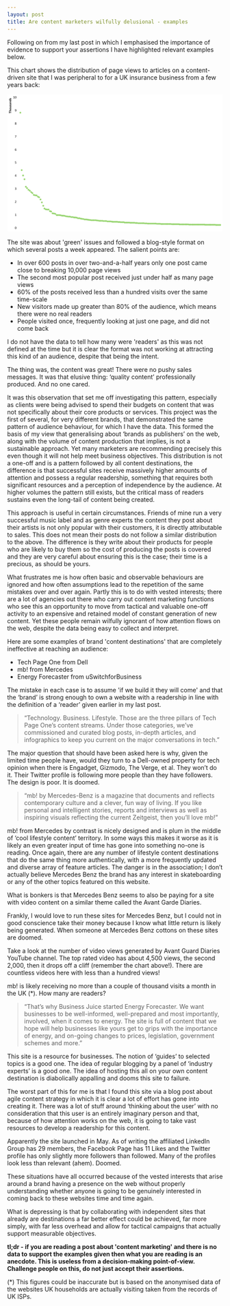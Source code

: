 ```yaml
---
layout: post
title: Are content marketers wilfully delusional - examples
---
```


Following on from my last post in which I emphasised the importance of evidence to support your assertions I have highlighted relevant examples below.

This chart shows the distribution of page views to articles on a content-driven site that I was peripheral to for a UK insurance business from a few years back:

[![Posts against views](/assets/images-inline/posts-by-views.png)](/assets/images-original/posts-by-views-original.png)

The site was about 'green' issues and followed a blog-style format on which several posts a week appeared. The salient points are:

* In over 600 posts in over two-and-a-half years only one post came close to breaking 10,000 page views 
* The second most popular post received just under half as many page views
* 60% of the posts received less than a hundred visits over the same time-scale
* New visitors made up greater than 80% of the audience, which means there were no real readers
* People visited once, frequently looking at just one page, and did not come back

I do not have the data to tell how many were 'readers' as this was not defined at the time but it is clear the format was not working at attracting this kind of an audience, despite that being the intent.

The thing was, the content was great! There were no pushy sales messages. It was that elusive thing: ‘quality content’ professionally produced. And no one cared.

It was this observation that set me off investigating this pattern, especially as clients were being advised to spend their budgets on content that was not specifically about their core products or services. This project was the first of several, for very different brands, that demonstrated the same pattern of audience behaviour, for which I have the data. This formed the basis of my view that generalising about ‘brands as publishers’ on the web, along with the volume of content production that implies, is not a sustainable approach. Yet many marketers are recommending precisely this even though it will not help meet business objectives. This distribution is not a one-off and is a pattern followed by all content destinations, the difference is that successful sites receive massively higher amounts of attention and possess a regular readership, something that requires both significant resources and a perception of independence by the audience. At higher volumes the pattern still exists, but the critical mass of readers sustains even the long-tail of content being created.

This approach is useful in certain circumstances. Friends of mine run a very successful music label and as genre experts the content they post about their artists is not only popular with their customers, it is directly attributable to sales. This does not mean their posts do not follow a similar distribution to the above. The difference is they write about their products for people who are likely to buy them so the cost of producing the posts is covered and they are very careful about ensuring this is the case; their time is a precious, as should be yours.

What frustrates me is how often basic and observable behaviours are ignored and how often assumptions lead to the repetition of the same mistakes over and over again. Partly this is to do with vested interests; there are a lot of agencies out there who carry out content marketing functions who see this an opportunity to move from tactical and valuable one-off activity to an expensive and retained model of constant generation of new content. Yet these people remain wilfully ignorant of how attention flows on the web, despite the data being easy to collect and interpret.

Here are some examples of brand 'content destinations' that are completely ineffective at reaching an audience:

* Tech Page One from Dell
* mb! from Mercedes
* Energy Forecaster from uSwitchforBusiness

The mistake in each case is to assume 'if we build it they will come' and that the ‘brand’ is strong enough to own a website with a readership in line with the definition of a ‘reader’ given earlier in my last post.

> “Technology. Business. Lifestyle. Those are the three pillars of Tech Page One’s content streams. Under those categories, we’ve commissioned and curated blog posts, in-depth articles, and infographics to keep you current on the major conversations in tech.”

The major question that should have been asked here is why, given the limited time people have, would they turn to a Dell-owned property for tech opinion when there is Engadget, Gizmodo, The Verge, et al. They won’t do it. Their Twitter profile is following more people than they have followers. The design is poor. It is doomed.

> “mb! by Mercedes-Benz is a magazine that documents and reflects contemporary culture and a clever, fun way of living. If you like personal and intelligent stories, reports and interviews as well as inspiring visuals reflecting the current Zeitgeist, then you’ll love mb!”

mb! from Mercedes by contrast is nicely designed and is plum in the middle of ‘cool lifestyle content’ territory. In some ways this makes it worse as it is likely an even greater input of time has gone into something no-one is reading. Once again, there are any number of lifestyle content destinations that do the same thing more authentically, with a more frequently updated and diverse array of feature articles. The danger is in the association; I don’t actually believe Mercedes Benz the brand has any interest in skateboarding or any of the other topics featured on this website.

What is bonkers is that Mercedes Benz seems to also be paying for a site with video content on a similar theme called the Avant Garde Diaries.

Frankly, I would love to run these sites for Mercedes Benz, but I could not in good conscience take their money because I know what little return is likely being generated. When someone at Mercedes Benz cottons on these sites are doomed.

Take a look at the number of video views generated by Avant Guard Diaries YouTube channel. The top rated video has about 4,500 views, the second 2,000, then it drops off a cliff (remember the chart above!). There are countless videos here with less than a hundred views!

mb! is likely receiving no more than a couple of thousand visits a month in the UK (*). How many are readers?

> “That’s why Business Juice started Energy Forecaster. We want businesses to be well-informed, well-prepared and most importantly, involved, when it comes to energy. The site is full of content that we hope will help businesses like yours get to grips with the importance of energy, and on-going changes to prices, legislation, government schemes and more.”

This site is a resource for businesses. The notion of ‘guides’ to selected topics is a good one. The idea of regular blogging by a panel of ‘industry experts’ is a good one. The idea of hosting this all on your own content destination is diabolically appalling and dooms this site to failure.

The worst part of this for me is that I found this site via a blog post about agile content strategy in which it is clear a lot of effort has gone into creating it. There was a lot of stuff around ‘thinking about the user’ with no consideration that this user is an entirely imaginary person and that, because of how attention works on the web, it is going to take vast  resources to develop a readership for this content.

Apparently the site launched in May. As of writing the affiliated LinkedIn Group has 29 members, the Facebook Page has 11 Likes and the Twitter profile has only slightly more followers than followed. Many of the profiles look less than relevant (ahem). Doomed.

These situations have all occurred because of the vested interests that arise around a brand having a presence on the web without properly understanding whether anyone is going to be genuinely interested in coming back to these websites time and time again.

What is depressing is that by collaborating with independent sites that already are destinations a far better effect could be achieved, far more simply, with far less overhead and allow for tactical campaigns that actually support measurable objectives.

**tl;dr - if you are reading a post about 'content marketing' and there is no data to support the examples given then what you are reading is an anecdote. This is useless from a decision-making point-of-view. Challenge people on this, do not just accept their assertions.**

(*) This figures could be inaccurate but is based on the anonymised data of the websites UK households are actually visiting taken from the records of UK ISPs.